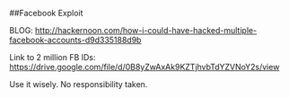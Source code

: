 ##Facebook Exploit

BLOG: http://hackernoon.com/how-i-could-have-hacked-multiple-facebook-accounts-d9d335188d9b

Link to 2 million FB IDs: https://drive.google.com/file/d/0B8yZwAxAk9KZTjhvbTdYZVNoY2s/view

Use it wisely. No responsibility taken. 
